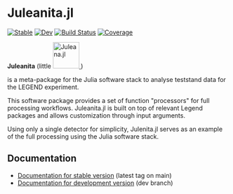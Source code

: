 # Juleanita.jl 
[![Stable](https://img.shields.io/badge/docs-stable-blue.svg)](https://LisaSchlueter.github.io/Juleanita.jl/stable/)
[![Dev](https://img.shields.io/badge/docs-dev-blue.svg)](https://LisaSchlueter.github.io/Juleanita.jl/dev/)
[![Build Status](https://github.com/LisaSchlueter/Juleanita.jl/actions/workflows/CI.yml/badge.svg?branch=main)](https://github.com/LisaSchlueter/Juleanita.jl/actions/workflows/CI.yml?query=branch%3Amain)
[![Coverage](https://codecov.io/gh/LisaSchlueter/Juleanita.jl/branch/main/graph/badge.svg)](https://codecov.io/gh/LisaSchlueter/Juleanita.jl)

**Juleanita**  (little <a href="https://github.com/legend-exp/Juleana.jl/tree/main">
  <img src="https://raw.githubusercontent.com/legend-exp/Juleana.jl/main/docs/src/assets/logo.svg" alt="Juleana.jl" width="60">
</a> )

  is a meta-package for the Julia software stack to analyse teststand data for the LEGEND experiment.

This software package provides a set of function "processors" for full processing workflows. Juleanita.jl is built on top of relevant Legend packages and allows customization through input arguments. 

Using only a single detector for simplicity, Julenita.jl serves as an example of the full processing using the Julia software stack.

## Documentation
* [Documentation for stable version](https://LisaSchlueter.github.io/Juleanita.jl/stable/) (latest tag on main)
* [Documentation for development version](https://LisaSchlueter.github.io/Juleanita.jl/dev/) (dev branch)